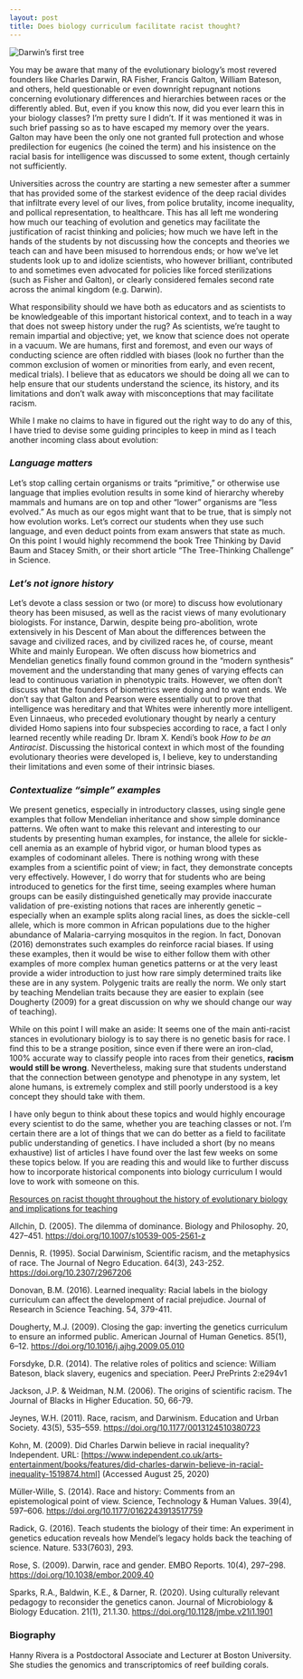 ```yaml
---
layout: post
title: Does biology curriculum facilitate racist thought? 
---
```


![Darwin’s first tree](http://darwin-online.org.uk/converted/scans/manuscript%20scans/1837-9_TransmutationNotebooks/DarwinArchive_1837_NotebookB_CUL-DAR121.-_038.jpg)

You may be aware that many of the evolutionary biology’s most revered founders like Charles Darwin, RA Fisher, Francis Galton, William Bateson, and others, held questionable or even downright repugnant notions concerning evolutionary differences and hierarchies between races or the differently abled. But, even if you know this now, did you ever learn this in your biology classes? I’m pretty sure I didn’t. If it was mentioned it was in such brief passing so as to have escaped my memory over the years. Galton may have been the only one not granted full protection and whose predilection for eugenics (he coined the term) and his insistence on the racial basis for intelligence was discussed to some extent, though certainly not sufficiently. 

Universities across the country are starting a new semester after a summer that has provided some of the starkest evidence of the deep racial divides that infiltrate every level of our lives, from police brutality, income inequality, and pollical representation, to healthcare. This has all left me wondering how much our teaching of evolution and genetics may facilitate the justification of racist thinking and policies; how much we have left in the hands of the students by not discussing how the concepts and theories we teach can and have been misused to horrendous ends; or how we’ve let students look up to and idolize scientists, who however brilliant, contributed to and sometimes even advocated for policies like forced sterilizations (such as Fisher and Galton), or clearly considered females second rate across the animal kingdom (e.g. Darwin). 

What responsibility should we have both as educators and as scientists to be knowledgeable of this important historical context, and to teach in a way that does not sweep history under the rug? As scientists, we’re taught to remain impartial and objective; yet, we know that science does not operate in a vacuum. We are humans, first and foremost, and even our ways of conducting science are often riddled with biases (look no further than the common exclusion of women or minorities from early, and even recent, medical trials). I believe that as educators we should be doing all we can to help ensure that our students understand the science, its history, and its limitations and don’t walk away with misconceptions that may facilitate racism. 

While I make no claims to have in figured out the right way to do any of this, I have tried to devise some guiding principles to keep in mind as I teach another incoming class about evolution:

### *Language matters*
Let’s stop calling certain organisms or traits “primitive,” or otherwise use language that implies evolution results in some kind of hierarchy whereby mammals and humans are on top and other “lower” organisms are “less evolved.” As much as our egos might want that to be true, that is simply not how evolution works. Let’s correct our students when they use such language, and even deduct points from exam answers that state as much. On this point I would highly recommend the book Tree Thinking by David Baum and Stacey Smith, or their short article “The Tree-Thinking Challenge” in Science.  

### *Let’s not ignore history*
Let’s devote a class session or two (or more) to discuss how evolutionary theory has been misused, as well as the racist views of many evolutionary biologists. For instance, Darwin, despite being pro-abolition, wrote extensively in his Descent of Man about the differences between the savage and civilized races, and by civilized races he, of course, meant White and mainly European. We often discuss how biometrics and Mendelian genetics finally found common ground in the “modern synthesis” movement and the understanding that many genes of varying effects can lead to continuous variation in phenotypic traits. However, we often don’t discuss what the founders of biometrics were doing and to want ends. We don’t say that Galton and Pearson were essentially out to prove that intelligence was hereditary and that Whites were inherently more intelligent. Even Linnaeus, who preceded evolutionary thought by nearly a century divided Homo sapiens into four subspecies according to race, a fact I only learned recently while reading Dr. Ibram X. Kendi’s book <i>How to be an Antiracist</i>. Discussing the historical context in which most of the founding evolutionary theories were developed is, I believe, key to understanding their limitations and even some of their intrinsic biases. 

### *Contextualize “simple” examples*
We present genetics, especially in introductory classes, using single gene examples that follow Mendelian inheritance and show simple dominance patterns. We often want to make this relevant and interesting to our students by presenting human examples, for instance, the allele for sickle-cell anemia as an example of hybrid vigor, or human blood types as examples of codominant alleles. There is nothing wrong with these examples from a scientific point of view; in fact, they demonstrate concepts very effectively. However, I do worry that for students who are being introduced to genetics for the first time, seeing examples where human groups can be easily distinguished genetically may provide inaccurate validation of pre-existing notions that races are inherently genetic – especially when an example splits along racial lines, as does the sickle-cell allele, which is more common in African populations due to the higher abundance of Malaria-carrying mosquitos in the region. In fact, Donovan (2016) demonstrates such examples do reinforce racial biases. If using these examples, then it would be wise to either follow them with other examples of more complex human genetics patterns or at the very least provide a wider introduction to just how rare simply determined traits like these are in any system. Polygenic traits are really the norm. We only start by teaching Mendelian traits because they are easier to explain (see Dougherty (2009) for a great discussion on why we should change our way of teaching). 

While on this point I will make an aside: It seems one of the main anti-racist stances in evolutionary biology is to say there is no genetic basis for race. I find this to be a strange position, since even if there were an iron-clad, 100% accurate way to classify people into races from their genetics, **racism would still be wrong**. Nevertheless, making sure that students understand that the connection between genotype and phenotype in any system, let alone humans, is extremely complex and still poorly understood is a key concept they should take with them. 

I have only begun to think about these topics and would highly encourage every scientist to do the same, whether you are teaching classes or not. I’m certain there are a lot of things that we can do better as a field to facilitate public understanding of genetics. I have included a short (by no means exhaustive) list of articles I have found over the last few weeks on some these topics below. If you are reading this and would like to further discuss how to incorporate historical components into biology curriculum I would love to work with someone on this. 

<ins> Resources on racist thought throughout the history of evolutionary biology and implications for teaching 

Allchin, D. (2005). The dilemma of dominance. Biology and Philosophy. 20, 427–451. https://doi.org/10.1007/s10539-005-2561-z

Dennis, R. (1995). Social Darwinism, Scientific racism, and the metaphysics of race. The Journal of Negro Education. 64(3), 243-252. https://doi.org/10.2307/2967206

Donovan, B.M. (2016). Learned inequality: Racial labels in the biology curriculum can affect the development of racial prejudice. Journal of Research in Science Teaching. 54, 379-411. 

Dougherty, M.J. (2009). Closing the gap: inverting the genetics curriculum to ensure an informed public. American Journal of Human Genetics. 85(1), 6–12. https://doi.org/10.1016/j.ajhg.2009.05.010

Forsdyke, D.R. (2014). The relative roles of politics and science: William Bateson, black slavery, eugenics and speciation. PeerJ PrePrints 2:e294v1

Jackson, J.P. & Weidman, N.M. (2006). The origins of scientific racism. The Journal of Blacks in Higher Education. 50, 66-79.

Jeynes, W.H. (2011). Race, racism, and Darwinism. Education and Urban Society. 43(5), 535–559. https://doi.org/10.1177/0013124510380723

Kohn, M. (2009). Did Charles Darwin believe in racial inequality? Independent. URL: [https://www.independent.co.uk/arts-entertainment/books/features/did-charles-darwin-believe-in-racial-inequality-1519874.html] (Accessed August 25, 2020)

Müller-Wille, S. (2014). Race and history: Comments from an epistemological point of view. Science, Technology & Human Values. 39(4), 597–606. https://doi.org/10.1177/0162243913517759

Radick, G. (2016). Teach students the biology of their time: An experiment in genetics education reveals how Mendel’s legacy holds back the teaching of science. Nature. 533(7603), 293.

Rose, S. (2009). Darwin, race and gender. EMBO Reports. 10(4), 297–298. https://doi.org/10.1038/embor.2009.40

Sparks, R.A., Baldwin, K.E., & Darner, R. (2020). Using culturally relevant pedagogy to reconsider the genetics canon. Journal of Microbiology & Biology Education. 21(1), 21.1.30. https://doi.org/10.1128/jmbe.v21i1.1901

### Biography 

Hanny Rivera is a Postdoctoral Associate and Lecturer at Boston University. She studies the genomics and transcriptomics of reef building corals. 
